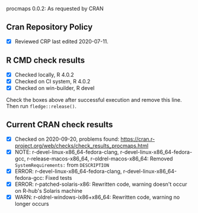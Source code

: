 procmaps 0.0.2: As requested by CRAN

## Cran Repository Policy

- [x] Reviewed CRP last edited 2020-07-11.

## R CMD check results

- [x] Checked locally, R 4.0.2
- [x] Checked on CI system, R 4.0.2
- [x] Checked on win-builder, R devel

Check the boxes above after successful execution and remove this line. Then run `fledge::release()`.

## Current CRAN check results

- [x] Checked on 2020-09-20, problems found: https://cran.r-project.org/web/checks/check_results_procmaps.html
- [x] NOTE: r-devel-linux-x86_64-fedora-clang, r-devel-linux-x86_64-fedora-gcc, r-release-macos-x86_64, r-oldrel-macos-x86_64: Removed `SystemRequirements:` from `DESCRIPTION`
- [x] ERROR: r-devel-linux-x86_64-fedora-clang, r-devel-linux-x86_64-fedora-gcc: Fixed tests
- [x] ERROR: r-patched-solaris-x86: Rewritten code, warning doesn't occur on R-hub's Solaris machine
- [x] WARN: r-oldrel-windows-ix86+x86_64: Rewritten code, warning no longer occurs
